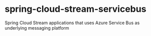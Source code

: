 # spring-cloud-stream-servicebus
Spring Cloud Stream applications that uses Azure Service Bus as underlying messaging platform
